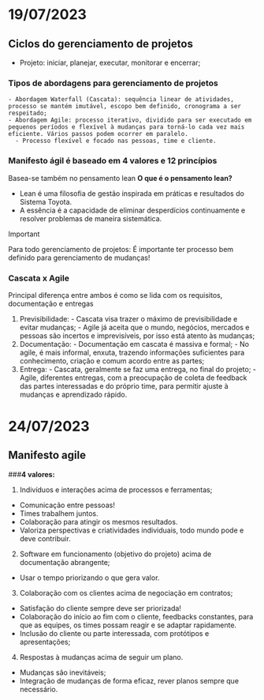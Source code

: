 # 19/07/2023
## Ciclos do gerenciamento de projetos
 - Projeto: iniciar, planejar, executar, monitorar e encerrar;

### Tipos de abordagens para gerenciamento de projetos
    - Abordagem Waterfall (Cascata): sequência linear de atividades, processo se mantém imutável, escopo bem definido, cronograma a ser respeitado;
    - Abordagem Agile: processo iterativo, dividido para ser executado em pequenos períodos e flexível à mudanças para torná-lo cada vez mais eficiente. Vários passos podem ocorrer em paralelo.
      - Processo flexível e focado nas pessoas, time e cliente.

### **Manifesto ágil é baseado em 4 valores e 12 princípios**
  Basea-se também no pensamento lean 
  **O que é o pensamento lean?**
  - Lean é uma filosofia de gestão inspirada em práticas e resultados do Sistema Toyota.
  - A essência é a capacidade de eliminar desperdícios continuamente e resolver problemas de maneira sistemática. 
 > [!IMPORTANT]
 > Para todo gerenciamento de projetos: É importante ter processo bem definido para gerenciamento de mudanças!

### Cascata x Agile
  Principal diferença entre ambos é como se lida com os requisitos, documentação e entregas
  1. Previsibilidade:
    - Cascata visa trazer o máximo de previsibilidade e evitar mudanças;
    - Agile já aceita que o mundo, negócios, mercados e pessoas são incertos e imprevisíveis, por isso está atento às mudanças;
  2. Documentação:
    - Documentação em cascata é massiva e formal;
    - No agile, é mais informal, enxuta, trazendo informações suficientes para conhecimento, criação e comum acordo entre as partes;
  3. Entrega:
    - Cascata, geralmente se faz uma entrega, no final do projeto;
    - Agile, diferentes entregas, com a preocupação de coleta de feedback das partes interessadas e do próprio time, para permitir ajuste à mudanças e aprendizado rápido.
# 24/07/2023

## Manifesto agile
###**4 valores:**
 1. Indivíduos e interações acima de processos e ferramentas;
  - Comunicação entre pessoas!
  - Times trabalhem juntos.
  - Colaboração para atingir os mesmos resultados.
  - Valoriza perspectivas e criatividades individuais, todo mundo pode e deve contribuir.
 2. Software em funcionamento (objetivo do projeto) acima de documentação abrangente;
  - Usar o tempo priorizando o que gera valor.
 3. Colaboração com os clientes acima de negociação em contratos;
  - Satisfação do cliente sempre deve ser priorizada!
  - Colaboração do início ao fim com o cliente, feedbacks constantes, para que as equipes, os times possam reagir e se adaptar rapidamente.
  - Inclusão do cliente ou parte interessada, com protótipos e apresentações;
 4. Respostas à mudanças acima de seguir um plano.
  - Mudanças são inevitáveis;
  - Integração de mudanças de forma eficaz, rever planos sempre que necessário.
